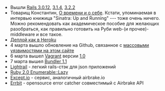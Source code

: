 * Вышли [Rails 3.0.12](http://weblog.rubyonrails.org/2012/3/1/ann-rails-3-0-12-has-been-released), [3.1.4](http://weblog.rubyonrails.org/2012/3/1/ann-rails-3-1-4-has-been-released), [3.2.2](http://weblog.rubyonrails.org/2012/3/1/ann-rails-3-2-2-has-been-released)
* Товарищ Константин, [О времени и о себе](http://rubysource.com/interview-with-konstantin-haase/). Кстати,
  упоминаемая в интервью книжица "Sinatra: Up and Running" --- тоже очень
  ничего. Можно рекомендовать как академическое пособие для желающих
  разобраться, как правильно готовить на Руби web-(и прочее)-middleware и все такое.
* [Деплой как в Heroku](https://github.com/mislav/git-deploy)
* 4 марта вышло обновление на Github, связанное с [массовыми уязвимостями на этом сайте](https://github.com/blog/1068-public-key-security-vulnerability-and-mitigation)
* 6 марта вышел [Vagrant](http://vagrantup.com/) версии [1.0](https://github.com/mitchellh/vagrant/tree/v1.0.0)
* 7 марта вышел [Bundler 1.1](https://github.com/carlhuda/bundler/tree/v1.1.0)
* [Lightrail](https://github.com/lightness/lightrail) - легкий rails-стэк для json приложений
* [Ruby 2.0 Enumerable::Lazy](http://blog.railsware.com/2012/03/13/ruby-2-0-enumerablelazy/)
* [Except.io](http://except.io/) - сервис, аналогичный airbrake.io
* [Errbit](https://github.com/errbit/errbit) - opensource error catcher совместимый с Airbrake API
